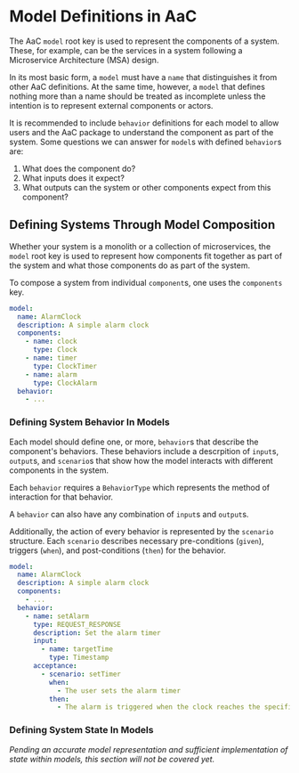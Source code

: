 # Model Definitions in AaC

The AaC `model` root key is used to represent the components of a system. These,
for example, can be the services in a system following a Microservice
Architecture (MSA) design.

In its most basic form, a `model` must have a `name` that distinguishes it from
other AaC definitions. At the same time, however, a `model` that defines nothing
more than a name should be treated as incomplete unless the intention is to
represent external components or actors.

It is recommended to include `behavior` definitions for each model to allow
users and the AaC package to understand the component as part of the system.
Some questions we can answer for `model`s with defined `behavior`s are:

1. What does the component do?
1. What inputs does it expect?
1. What outputs can the system or other components expect from this component?

## Defining Systems Through Model Composition

Whether your system is a monolith or a collection of microservices, the `model`
root key is used to represent how components fit together as part of the system
and what those components do as part of the system.

To compose a system from individual `component`s, one uses the `components` key.

```yaml
model:
  name: AlarmClock
  description: A simple alarm clock
  components:
    - name: clock
      type: Clock
    - name: timer
      type: ClockTimer
    - name: alarm
      type: ClockAlarm
  behavior:
    - ...
```

### Defining System Behavior In Models

Each model should define one, or more, `behavior`s that describe the component's
behaviors. These behaviors include a descrpition of `input`s, `output`s, and
`scenario`s that show how the model interacts with different components in the
system.

Each `behavior` requires a `BehaviorType` which represents the method of
interaction for that behavior.

A `behavior` can also have any combination of `input`s and `output`s.

Additionally, the action of every behavior is represented by the `scenario`
structure. Each `scenario` describes necessary pre-conditions (`given`),
triggers (`when`), and post-conditions (`then`) for the behavior.

```yaml
model:
  name: AlarmClock
  description: A simple alarm clock
  components:
    - ...
  behavior:
    - name: setAlarm
      type: REQUEST_RESPONSE
      description: Set the alarm timer
      input:
        - name: targetTime
          type: Timestamp
      acceptance:
        - scenario: setTimer
          when:
            - The user sets the alarm timer
          then:
            - The alarm is triggered when the clock reaches the specified time
```

### Defining System State In Models

*Pending an accurate model representation and sufficient implementation of state
within models, this section will not be covered yet.*
